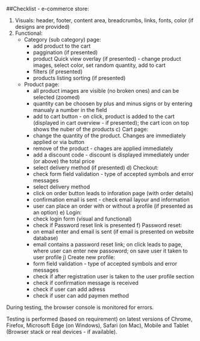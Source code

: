 ##Checklist - e-commerce store:

1. Visuals: header, footer, content area, breadcrumbs, links, fonts, color (if designs are provided)
2. Functional: 
     - Category (sub category) page:
        - add product to the cart
        - paggination (if presented)
        - product Quick view overlay (if presented) - change product images, select color, set random quantity, add to cart
        - filters (if presented)
        - products listing sorting (if presented)
     - Product page:
		- all product images are visible (no broken ones) and can be selected (zoomed)
		- quantity can be choosen by plus and minus signs or by entering manualy a number in the field
		- add to cart button - on click, product is added to the cart (displayed in cart overview - if presented); the cart icon on top shows the nuber of the products
	c) Cart page: 
		- change the quantity of the product. Changes are immediately applied or via button
		- remove of the product - chages are applied immediately
		- add a discount code - discount is displayed immediately under (or above) the total price
		- select delivery method (if presented)
	d) Checkout:
		- check form field validation - type of accepted symbols and error messages
		- select delivery method
		- click on order button leads to inforation page (with order details)
		- confirmation email is sent - check email layour and information
		- user can place an order with or without a profile (if presented as an option)
	e) Login:
		- check login form (visual and functional)
		- check if Password reset link is presented
	f) Password reset:
		- on email enter and email is sent (if email is presented on website database)
		- email contains a password reset link; on click leads to page, where user can enter new passoword; on save user it taken to user profile
	j) Create new profile:
		- form field validation - type of accepted symbols and error messages
		- check if after registration user is taken to the user profile section
		- check if confirmation message is received
		- check if user can add adress
		- check if user can add paymen method

During testing, the browser console is monitored for errors.
		
Testing is performed (based on requirement) on latest versions of Chrome, Firefox, Microsoft Edge (on Windows), Safari (on Mac), Mobile and Tablet (Browser stack or real devices - if available).

